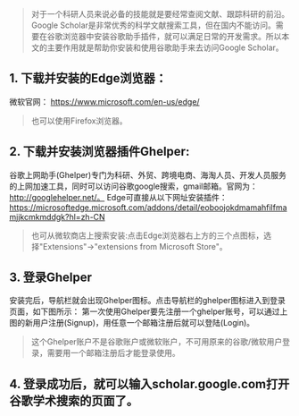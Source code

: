 > 对于一个科研人员来说必备的技能就是要经常查阅文献、跟踪科研的前沿。Google Scholar是非常优秀的科学文献搜索工具，但在国内不能访问。需要在谷歌浏览器中安装谷歌助手插件，就可以满足日常的开发需求。所以本文的主要作用就是帮助你安装和使用谷歌助手来去访问Google Scholar。

## 1. 下载并安装的Edge浏览器：

微软官网： https://www.microsoft.com/en-us/edge/
>也可以使用Firefox浏览器。

## 2. 下载并安装浏览器插件Ghelper:

谷歌上网助手(Ghelper)专门为科研、外贸、跨境电商、海淘人员、开发人员服务的上网加速工具，同时可以访问谷歌google搜索，gmail邮箱。官网为：http://googlehelper.net/。
Edge可直接从以下网址安装插件：https://microsoftedge.microsoft.com/addons/detail/eoboojokdmamahfilfmamjjkcmkmddgk?hl=zh-CN
> 也可从微软商店上搜索安装:点击Edge浏览器右上方的三个点图标，选择"Extensions"->"extensions from Microsoft Store"。

## 3. 登录Ghelper

安装完后，导航栏就会出现Ghelper图标。点击导航栏的ghelper图标进入到登录页面，如下图所示：
第一次使用Ghelper要先注册一个ghelper账号，可以通过上图的新用户注册(Signup)，用任意一个邮箱注册后就可以登陆(Login)。
>这个Ghelper账户不是谷歌账户或微软账户，不可用原来的谷歌/微软用户登录，需要用一个邮箱注册后才能登录使用。

## 4. 登录成功后，就可以输入scholar.google.com打开谷歌学术搜索的页面了。